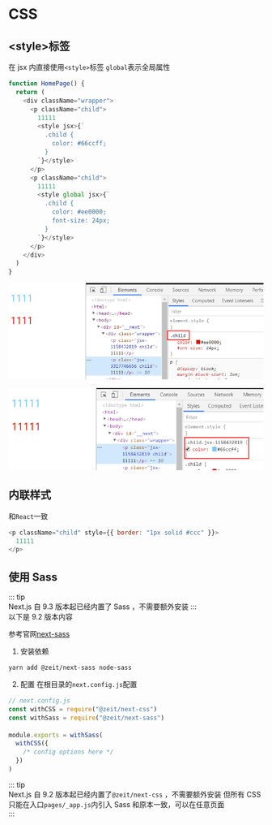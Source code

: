 # CSS

## &lt;style&gt;标签

在 jsx 内直接使用`<style>`标签
`global`表示全局属性

```js
function HomePage() {
  return (
    <div className="wrapper">
      <p className="child">
        11111
        <style jsx>{`
          .child {
            color: #66ccff;
          }
        `}</style>
      </p>
      <p className="child">
        11111
        <style global jsx>{`
          .child {
            color: #ee0000;
            font-size: 24px;
          }
        `}</style>
      </p>
    </div>
  )
}
```

![](../images/e52fb3e2d8800ed39c98e3302d079619.png)

![](../images/25c1d1f181ddd649fa5ee985f7f3d40c.png)

## 内联样式

和`React`一致

```js
<p className="child" style={{ border: "1px solid #ccc" }}>
  11111
</p>
```

## 使用 Sass

::: tip  
Next.js 自 9.3 版本起已经内置了 Sass ，不需要额外安装
:::  
以下是 9.2 版本内容

参考官网[next-sass](https://github.com/zeit/next-plugins/tree/master/packages/next-sass)

1. 安装依赖

```bash
yarn add @zeit/next-sass node-sass
```

2. 配置
   在根目录的`next.config.js`配置

```js
// next.config.js
const withCSS = require("@zeit/next-css")
const withSass = require("@zeit/next-sass")

module.exports = withSass(
  withCSS({
    /* config options here */
  })
)
```

::: tip  
Next.js 自 9.2 版本起已经内置了`@zeit/next-css` ，不需要额外安装
但所有 CSS 只能在入口`pages/_app.js`内引入
Sass 和原本一致，可以在任意页面  
:::
